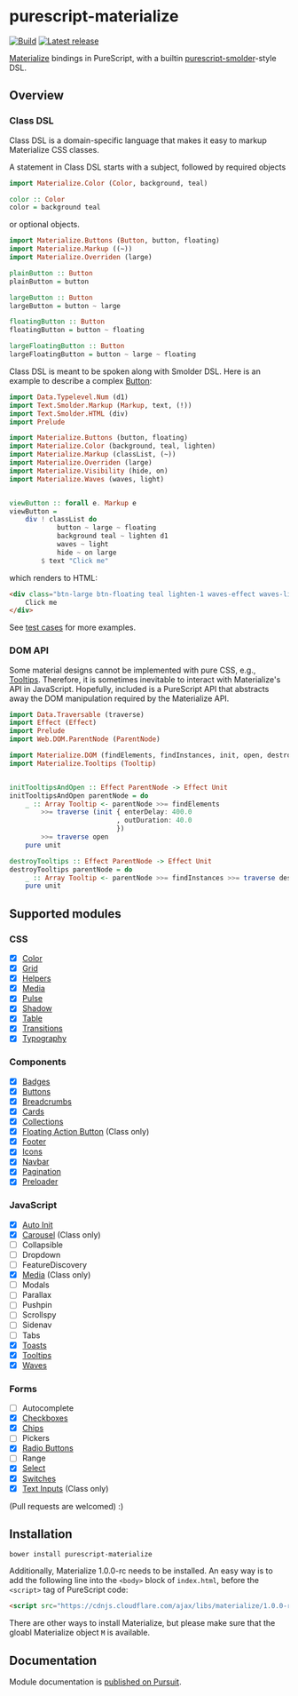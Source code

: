 # purescript-materialize

[![Build](https://img.shields.io/travis/yehzhang/purescript-materialize.svg)](https://travis-ci.com/yehzhang/purescript-materialize)
[![Latest release](https://img.shields.io/github/release/yehzhang/purescript-materialize.svg)](https://github.com/yehzhang/purescript-materialize/releases)

[Materialize](https://materializecss.com/) bindings in PureScript, with a
builtin [purescript-smolder](https://github.com/bodil/purescript-smolder)-style
DSL.

## Overview

### Class DSL

Class DSL is a domain-specific language that makes it easy to markup Materialize
CSS classes.

A statement in Class DSL starts with a subject, followed by required objects

```purescript
import Materialize.Color (Color, background, teal)

color :: Color
color = background teal
```

or optional objects.

```purescript
import Materialize.Buttons (Button, button, floating)
import Materialize.Markup ((~))
import Materialize.Overriden (large)

plainButton :: Button
plainButton = button

largeButton :: Button
largeButton = button ~ large

floatingButton :: Button
floatingButton = button ~ floating

largeFloatingButton :: Button
largeFloatingButton = button ~ large ~ floating
```

Class DSL is meant to be spoken along with Smolder DSL. Here is an example to
describe a complex [Button](https://materializecss.com/buttons.html):

```purescript
import Data.Typelevel.Num (d1)
import Text.Smolder.Markup (Markup, text, (!))
import Text.Smolder.HTML (div)
import Prelude

import Materialize.Buttons (button, floating)
import Materialize.Color (background, teal, lighten)
import Materialize.Markup (classList, (~))
import Materialize.Overriden (large)
import Materialize.Visibility (hide, on)
import Materialize.Waves (waves, light)


viewButton :: forall e. Markup e
viewButton =
    div ! classList do
            button ~ large ~ floating
            background teal ~ lighten d1
            waves ~ light
            hide ~ on large
        $ text "Click me"
```

which renders to HTML:

```html
<div class="btn-large btn-floating teal lighten-1 waves-effect waves-light hide-on-large-only">
    Click me
</div>
```

See [test cases](https://github.com/yehzhang/purescript-materialize/blob/master/test/Main.purs)
for more examples.

### DOM API

Some material designs cannot be implemented with pure CSS, e.g.,
[Tooltips](https://materializecss.com/tooltips.html). Therefore, it is sometimes
inevitable to interact with Materialize's API in JavaScript. Hopefully, included
is a PureScript API that abstracts away the DOM manipulation required by the
Materialize API.

```purescript
import Data.Traversable (traverse)
import Effect (Effect)
import Prelude
import Web.DOM.ParentNode (ParentNode)

import Materialize.DOM (findElements, findInstances, init, open, destroy)
import Materialize.Tooltips (Tooltip)


initTooltipsAndOpen :: Effect ParentNode -> Effect Unit
initTooltipsAndOpen parentNode = do
    _ :: Array Tooltip <- parentNode >>= findElements
        >>= traverse (init { enterDelay: 400.0
                           , outDuration: 40.0
                           })
        >>= traverse open
    pure unit

destroyTooltips :: Effect ParentNode -> Effect Unit
destroyTooltips parentNode = do
    _ :: Array Tooltip <- parentNode >>= findInstances >>= traverse destroy
    pure unit
```

## Supported modules

### CSS

- [x] [Color](https://materializecss.com/color.html)
- [x] [Grid](https://materializecss.com/grid.html)
- [x] [Helpers](https://materializecss.com/helpers.html)
- [x] [Media](https://materializecss.com/media-css.html)
- [x] [Pulse](https://materializecss.com/pulse.html)
- [x] [Shadow](https://materializecss.com/shadow.html)
- [x] [Table](https://materializecss.com/table.html)
- [x] [Transitions](https://materializecss.com/css-transitions.html)
- [x] [Typography](https://materializecss.com/typography.html)

### Components

- [x] [Badges](https://materializecss.com/badges.html)
- [x] [Buttons](https://materializecss.com/buttons.html)
- [x] [Breadcrumbs](https://materializecss.com/breadcrumbs.html)
- [x] [Cards](https://materializecss.com/cards.html)
- [x] [Collections](https://materializecss.com/collections.html)
- [x] [Floating Action Button](https://materializecss.com/floating-action-button.html) (Class only)
- [x] [Footer](https://materializecss.com/footer.html)
- [x] [Icons](https://materializecss.com/icons.html)
- [x] [Navbar](https://materializecss.com/navbar.html)
- [x] [Pagination](https://materializecss.com/pagination.html)
- [x] [Preloader](https://materializecss.com/preloader.html)

### JavaScript

- [x] [Auto Init](https://materializecss.com/auto-init.html)
- [x] [Carousel](https://materializecss.com/carousel.html) (Class only)
- [ ] Collapsible
- [ ] Dropdown
- [ ] FeatureDiscovery
- [x] [Media](https://materializecss.com/media.html) (Class only)
- [ ] Modals
- [ ] Parallax
- [ ] Pushpin
- [ ] Scrollspy
- [ ] Sidenav
- [ ] Tabs
- [x] [Toasts](https://materializecss.com/toasts.html)
- [x] [Tooltips](https://materializecss.com/tooltips.html)
- [x] [Waves](https://materializecss.com/waves.html)

### Forms

- [ ] Autocomplete
- [x] [Checkboxes](https://materializecss.com/checkboxes.html)
- [x] [Chips](https://materializecss.com/chips.html)
- [ ] Pickers
- [x] [Radio Buttons](https://materializecss.com/radio-buttons.html)
- [ ] Range
- [x] [Select](https://materializecss.com/select.html)
- [x] [Switches](https://materializecss.com/switches.html)
- [x] [Text Inputs](https://materializecss.com/text-inputs.html) (Class only)

(Pull requests are welcomed) :)

## Installation

```
bower install purescript-materialize
```

Additionally, Materialize 1.0.0-rc needs to be installed. An easy way is to add
the following line into the `<body>` block of `index.html`, before the
`<script>` tag of PureScript code:

```html
<script src="https://cdnjs.cloudflare.com/ajax/libs/materialize/1.0.0-rc.2/js/materialize.min.js"></script>
```

There are other ways to install Materialize, but please make sure that the
gloabl Materialize object `M` is available.

## Documentation

Module documentation is [published on Pursuit](https://pursuit.purescript.org/packages/purescript-materialize).
